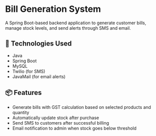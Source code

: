 # Bill Generation System

A Spring Boot-based backend application to generate customer bills, manage stock levels, and send alerts through SMS and email.

## 🔧 Technologies Used

- Java
- Spring Boot
- MySQL
- Twilio (for SMS)
- JavaMail (for email alerts)

## 📦 Features

- Generate bills with GST calculation based on selected products and quantity
- Automatically update stock after purchase
- Send SMS to customers after successful billing
- Email notification to admin when stock goes below threshold
